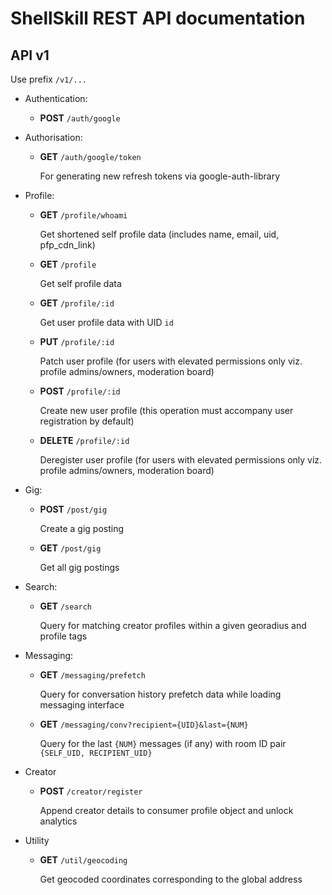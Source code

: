 # ShellSkill REST API documentation

## API v1
Use prefix `/v1/...`
- Authentication:
  - **POST** `/auth/google`
  
- Authorisation:
  - **GET** `/auth/google/token`

    For generating new refresh tokens via google-auth-library
  
- Profile:
  - **GET** `/profile/whoami`

    Get shortened self profile data (includes name, email, uid, pfp_cdn_link)

  - **GET** `/profile`

    Get self profile data

  - **GET** `/profile/:id`
    
    Get user profile data with UID `id`

  - **PUT** `/profile/:id`
    
    Patch user profile (for users with elevated permissions only viz. profile admins/owners, moderation board)

  - **POST** `/profile/:id`

    Create new user profile (this operation must accompany user registration by default)

  - **DELETE** `/profile/:id`
  
    Deregister user profile (for users with elevated permissions only viz. profile admins/owners, moderation board)

- Gig:
  - **POST** `/post/gig`

    Create a gig posting

  - **GET** `/post/gig`

    Get all gig postings

- Search:
  - **GET** `/search`
    
    Query for matching creator profiles within a given georadius and profile tags

- Messaging:
  - **GET** `/messaging/prefetch`

    Query for conversation history prefetch data while loading messaging interface

  - **GET** `/messaging/conv?recipient={UID}&last={NUM}`

    Query for the last `{NUM}` messages (if any) with room ID pair `{SELF_UID, RECIPIENT_UID}`

- Creator
  - **POST** `/creator/register`
  
    Append creator details to consumer profile object and unlock analytics

- Utility
  - **GET** `/util/geocoding`

    Get geocoded coordinates corresponding to the global address